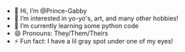 - 👋 Hi, I’m @Prince-Gabby
- 👀 I’m interested in yo-yo's, art, and many other hobbies!
- 🌱 I’m currently learning some python code
- 😄 Pronouns: They/Them/Theirs
- ⚡ Fun fact: I have a lil gray spot under one of my eyes!

<!---
Prince-Gabby/Prince-Gabby is a ✨ special ✨ repository because its `README.md` (this file) appears on your GitHub profile.
You can click the Preview link to take a look at your changes.
--->
